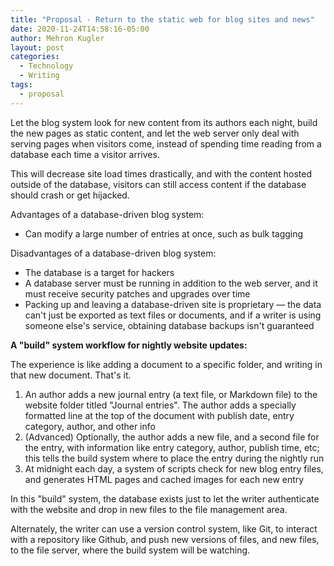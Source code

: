 ```yaml
---
title: "Proposal - Return to the static web for blog sites and news"
date: 2020-11-24T14:58:16-05:00
author: Mehron Kugler
layout: post
categories:
  - Technology
  - Writing
tags:
  - proposal
---
```

Let the blog system look for new content from its authors each night, build the new pages as static content, and let the web server only deal with serving pages when visitors come, instead of spending time reading from a database each time a visitor arrives.

This will decrease site load times drastically, and with the content hosted outside of the database, visitors can still access content if the database should crash or get hijacked.

Advantages of a database-driven blog system:

  * Can modify a large number of entries at once, such as bulk tagging

Disadvantages of a database-driven blog system:

  * The database is a target for hackers
  * A database server must be running in addition to the web server, and it must receive security patches and upgrades over time
  * Packing up and leaving a database-driven site is proprietary &mdash; the data can't just be exported as text files or documents, and if a writer is using someone else's service, obtaining database backups isn't guaranteed

**A "build" system workflow for nightly website updates:**

The experience is like adding a document to a specific folder, and writing in that new document. That's it.

  1. An author adds a new journal entry (a text file, or Markdown file) to the website folder titled "Journal entries". The author adds a specially formatted line at the top of the document with publish date, entry category, author, and other info
  2. (Advanced) Optionally, the author adds a new file, and a second file for the entry, with information like entry category, author, publish time, etc; this tells the build system where to place the entry during the nightly run
  3. At midnight each day, a system of scripts check for new blog entry files, and generates HTML pages and cached images for each new entry

In this "build" system, the database exists just to let the writer authenticate with the website and drop in new files to the file management area.

Alternately, the writer can use a version control system, like Git, to interact with a repository like Github, and push new versions of files, and new files, to the file server, where the build system will be watching.
